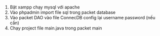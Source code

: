 1. Bật xampp chạy mysql với apache
2. Vào phpadmin import file sql trong packet database
3. Vào packet DAO vào file ConnecDB config lại username password (nếu cần)
4. Chạy project file main.java trong packet main
